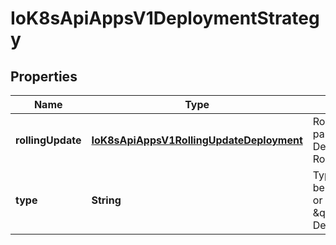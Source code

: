 
# IoK8sApiAppsV1DeploymentStrategy

## Properties
Name | Type | Description | Notes
------------ | ------------- | ------------- | -------------
**rollingUpdate** | [**IoK8sApiAppsV1RollingUpdateDeployment**](IoK8sApiAppsV1RollingUpdateDeployment.md) | Rolling update config params. Present only if DeploymentStrategyType &#x3D; RollingUpdate. |  [optional]
**type** | **String** | Type of deployment. Can be \&quot;Recreate\&quot; or \&quot;RollingUpdate\&quot;. Default is RollingUpdate. |  [optional]



